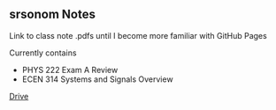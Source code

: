 ## srsonom Notes

Link to class note .pdfs until I become more familiar with GitHub Pages

Currently contains
- PHYS 222 Exam A Review
- ECEN 314 Systems and Signals Overview

[Drive](https://drive.google.com/drive/folders/0B0HXA1by3SRzeHFWR2xZVUlyTEk?usp=sharing)
